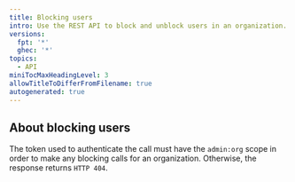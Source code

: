 ```yaml
---
title: Blocking users
intro: Use the REST API to block and unblock users in an organization.
versions:
  fpt: '*'
  ghec: '*'
topics:
  - API
miniTocMaxHeadingLevel: 3
allowTitleToDifferFromFilename: true
autogenerated: true
---
```


## About blocking users

The token used to authenticate the call must have the `admin:org` scope in order to make any blocking calls for an organization. Otherwise, the response returns `HTTP 404`.


<!-- Content after this section is automatically generated -->

